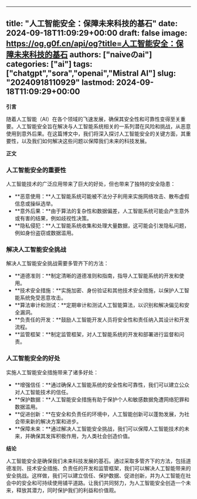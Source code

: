 
---
title: "人工智能安全：保障未来科技的基石"
date: 2024-09-18T11:09:29+00:00
draft: false
image: https://og.g0f.cn/api/og?title=人工智能安全：保障未来科技的基石
authors: ["naiveのai"]
categories: ["ai"]
tags: ["chatgpt","sora","openai","Mistral AI"]
slug: "20240918110929"
lastmod: 2024-09-18T11:09:29+00:00
---
**引言**

随着人工智能（AI）在各个领域的飞速发展，确保其安全性和可靠性变得至关重要。人工智能安全旨在解决与人工智能系统相关的一系列潜在风险和挑战，从恶意使用到意外后果。在这篇博文中，我们将深入探讨人工智能安全的关键方面，其重要性，以及我们如何解决这些问题以保障我们未来的科技发展。

**正文**

### 人工智能安全的重要性

人工智能技术的广泛应用带来了巨大的好处，但也带来了独特的安全隐患：

* **恶意使用：**人工智能系统可能被不法分子利用来实施网络攻击、散布虚假信息或操纵选举。
* **意外后果：**由于算法的复杂性和数据偏差，人工智能系统可能会产生意外或有害的结果，例如歧视性决策。
* **隐私侵犯：**人工智能系统收集和处理大量数据，这可能会引发隐私问题，例如身份盗窃或数据滥用。

### 解决人工智能安全挑战

解决人工智能安全挑战需要多管齐下的方法：

* **道德准则：**制定清晰的道德准则和指南，指导人工智能系统的开发和使用。
* **技术安全措施：**实施加密、身份验证和其他技术安全措施，以保护人工智能系统免受恶意攻击。
* **算法审计和测试：**定期审计和测试人工智能算法，以识别和解决偏见和安全漏洞。
* **负责任的开发：**鼓励人工智能开发人员将安全性和责任纳入其设计和开发流程。
* **监管框架：**制定监管框架，对人工智能系统的开发和部署进行监督和问责。

### 人工智能安全的好处

实施人工智能安全措施带来了诸多好处：

* **增强信任：**通过确保人工智能系统的安全性和可靠性，我们可以建立公众对人工智能技术的信任。
* **保护数据：**人工智能安全措施有助于保护个人和敏感数据免遭网络犯罪和数据滥用。
* **促进创新：**在安全和负责任的环境中，人工智能创新可以蓬勃发展，为社会带来新的解决方案和进步。
* **保障未来：**通过解决人工智能安全挑战，我们可以保障人工智能技术的未来，并确保其发挥积极作用，为人类社会创造价值。

**结论**

人工智能安全是确保我们未来科技发展的基石。通过采取多管齐下的方法，包括道德准则、技术安全措施、负责任的开发和监管框架，我们可以解决人工智能带来的安全挑战。这样做，我们可以建立信任、保护数据、促进创新，并为人工智能在社会中的安全和可持续使用铺平道路。让我们共同努力，为人工智能安全创造一个未来，释放其潜力，同时保护我们的利益和价值观。
